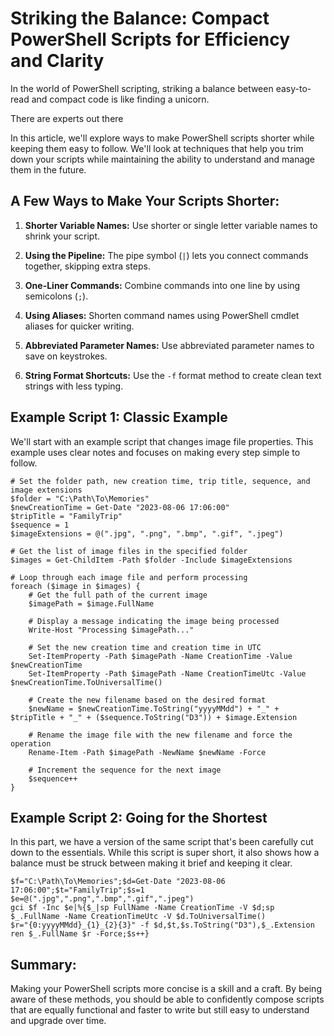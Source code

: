 # Striking the Balance: Compact PowerShell Scripts for Efficiency and Clarity


In the world of PowerShell scripting, striking a balance between easy-to-read and compact code is like finding a unicorn. 

There are experts out there 


In this article, we'll explore ways to make PowerShell scripts shorter while keeping them easy to follow. We'll look at techniques that help you trim down your scripts while maintaining the ability to understand and manage them in the future.

## A Few Ways to Make Your Scripts Shorter:

1. **Shorter Variable Names:** Use shorter or single letter variable names to shrink your script.

2. **Using the Pipeline:** The pipe symbol (`|`) lets you connect commands together, skipping extra steps.

3. **One-Liner Commands:** Combine commands into one line by using semicolons (`;`).

4. **Using Aliases:** Shorten command names using PowerShell cmdlet aliases for quicker writing.

5. **Abbreviated Parameter Names:** Use abbreviated parameter names to save on keystrokes.

6. **String Format Shortcuts:** Use the `-f` format method to create clean text strings with less typing.

## Example Script 1: Classic Example

We'll start with an example script that changes image file properties. This example uses clear notes and focuses on making every step simple to follow.

```
# Set the folder path, new creation time, trip title, sequence, and image extensions
$folder = "C:\Path\To\Memories"
$newCreationTime = Get-Date "2023-08-06 17:06:00"
$tripTitle = "FamilyTrip"
$sequence = 1
$imageExtensions = @(".jpg", ".png", ".bmp", ".gif", ".jpeg")

# Get the list of image files in the specified folder
$images = Get-ChildItem -Path $folder -Include $imageExtensions

# Loop through each image file and perform processing
foreach ($image in $images) {
    # Get the full path of the current image
    $imagePath = $image.FullName
    
    # Display a message indicating the image being processed
    Write-Host "Processing $imagePath..."
    
    # Set the new creation time and creation time in UTC
    Set-ItemProperty -Path $imagePath -Name CreationTime -Value $newCreationTime
    Set-ItemProperty -Path $imagePath -Name CreationTimeUtc -Value $newCreationTime.ToUniversalTime()
    
    # Create the new filename based on the desired format
    $newName = $newCreationTime.ToString("yyyyMMdd") + "_" + $tripTitle + "_" + ($sequence.ToString("D3")) + $image.Extension
    
    # Rename the image file with the new filename and force the operation
    Rename-Item -Path $imagePath -NewName $newName -Force
    
    # Increment the sequence for the next image
    $sequence++
}
```

## Example Script 2: Going for the Shortest

In this part, we have a version of the same script that's been carefully cut down to the essentials. While this script is super short, it also shows how a balance must be struck between making it brief and keeping it clear.

```
$f="C:\Path\To\Memories";$d=Get-Date "2023-08-06 17:06:00";$t="FamilyTrip";$s=1
$e=@(".jpg",".png",".bmp",".gif",".jpeg")
gci $f -Inc $e|%{$_|sp FullName -Name CreationTime -V $d;sp $_.FullName -Name CreationTimeUtc -V $d.ToUniversalTime()
$r="{0:yyyyMMdd}_{1}_{2}{3}" -f $d,$t,$s.ToString("D3"),$_.Extension
ren $_.FullName $r -Force;$s++}
```

## Summary:

Making your PowerShell scripts more concise is a skill and a craft. By being aware of these methods, you should be able to confidently compose scripts that are equally functional and faster to write but still easy to understand and upgrade over time.
